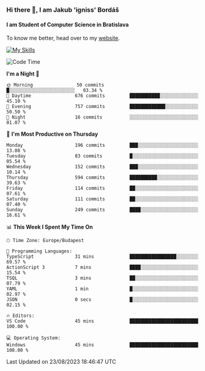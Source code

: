 ### Hi there 👋, I am Jakub 'igniss' Bordáš

#### I am Student of Computer Science in Bratislava
To know me better, head over to my [website](https://bordas.sk).

[![My Skills](https://skillicons.dev/icons?i=js,html,css,figma,svelte,java,kotlin,python,postgresql,typescript,nest,nodejs)](https://bordas.sk)


<!--START_SECTION:waka-->
![Code Time](http://img.shields.io/badge/Code%20Time-1%2C199%20hrs%2013%20mins-blue)

**I'm a Night 🦉** 

```text
🌞 Morning                50 commits          █░░░░░░░░░░░░░░░░░░░░░░░░   03.34 % 
🌆 Daytime                676 commits         ███████████░░░░░░░░░░░░░░   45.10 % 
🌃 Evening                757 commits         █████████████░░░░░░░░░░░░   50.50 % 
🌙 Night                  16 commits          ░░░░░░░░░░░░░░░░░░░░░░░░░   01.07 % 
```
📅 **I'm Most Productive on Thursday** 

```text
Monday                   196 commits         ███░░░░░░░░░░░░░░░░░░░░░░   13.08 % 
Tuesday                  83 commits          █░░░░░░░░░░░░░░░░░░░░░░░░   05.54 % 
Wednesday                152 commits         ███░░░░░░░░░░░░░░░░░░░░░░   10.14 % 
Thursday                 594 commits         ██████████░░░░░░░░░░░░░░░   39.63 % 
Friday                   114 commits         ██░░░░░░░░░░░░░░░░░░░░░░░   07.61 % 
Saturday                 111 commits         ██░░░░░░░░░░░░░░░░░░░░░░░   07.40 % 
Sunday                   249 commits         ████░░░░░░░░░░░░░░░░░░░░░   16.61 % 
```


📊 **This Week I Spent My Time On** 

```text
🕑︎ Time Zone: Europe/Budapest

💬 Programming Languages: 
TypeScript               31 mins             █████████████████░░░░░░░░   69.57 % 
ActionScript 3           7 mins              ████░░░░░░░░░░░░░░░░░░░░░   15.54 % 
TSQL                     3 mins              ██░░░░░░░░░░░░░░░░░░░░░░░   07.79 % 
YAML                     1 min               █░░░░░░░░░░░░░░░░░░░░░░░░   02.97 % 
JSON                     0 secs              █░░░░░░░░░░░░░░░░░░░░░░░░   02.15 % 

🔥 Editors: 
VS Code                  45 mins             █████████████████████████   100.00 % 

💻 Operating System: 
Windows                  45 mins             █████████████████████████   100.00 % 
```


 Last Updated on 23/08/2023 18:46:47 UTC
<!--END_SECTION:waka-->
